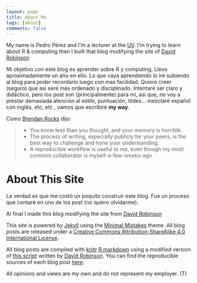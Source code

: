```yaml
---
layout: page
title: About Me
tags: [about]
comments: false
---
```


My name is Pedro Pérez and I'm a lecturer at the [UV](http://www.uv.es). 
I'm trying to learn about R & computing then I built that blog modifying the site of [David Robinson](http://varianceexplained.org/) 

Mi objetivo con este blog es aprender sobre R y computing. Llevo aproximadamente un año en ello. Lo que vaya aprendiendo lo iré subiendo al blog para poder recordarlo luego con mas facilidad. Quiero creer (seguro) que así seré más ordenado y disciplinado. Intentaré ser claro y didáctico, pero los post son (principalmente) para mí, así que, no voy a prestar demasiada atención al estilo, puntuación, tildes... mezclaré español con inglés, etc, etc , vamos que escribiré **my way**. 

Como [Brendan Rocks](http://www.r-bloggers.com/blogging-with-rmarkdown-knitr-and-jekyll/) dijo:   

> - You know less than you thought, and your memory is horrible.  
> - The process of writing, especially publicly for your peers, is the best way to challenge and hone your understanding. 
> - A reproducible workflow is useful to me, even though my most common collaborator is myself-a-few-weeks-ago     






About This Site
=========

La verdad es que me costó un poquito construir este blog. Fue un proceso que contaré en uno de los post (no quiero olvidarme). 

Al final I made this blog modifying the site from [David Robinson](http://varianceexplained.org/)   

This site is powered by [Jekyll](http://jekyllrb.com/) using the [Minimal Mistakes](http://mademistakes.com/minimal-mistakes/) theme. All blog posts are released under a [Creative Commons Attribution-ShareAlike 4.0 International License](http://creativecommons.org/licenses/by-sa/4.0/).  

All blog posts are compiled with [knitr](http://yihui.name/knitr/) [R markdown](http://rmarkdown.rstudio.com/) using a modified version of [this script](https://github.com/dgrtwo/dgrtwo.github.com/blob/master/_scripts/knitpages.R) written by [David Robinson](http://varianceexplained.org/). You can find the reproducible sources of each blog post [here](https://github.com/perezp44/perezp44.github.io/tree/master/_R).  

All opinions and views are my own and do not represent my employer. (T) 
